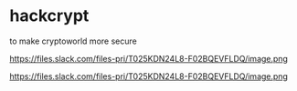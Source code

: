 # hackcrypt
to make cryptoworld more secure 

https://files.slack.com/files-pri/T025KDN24L8-F02BQEVFLDQ/image.png

https://files.slack.com/files-pri/T025KDN24L8-F02BQEVFLDQ/image.png

